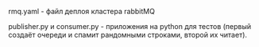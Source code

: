 
rmq.yaml - файл деплоя кластера rabbitMQ

publisher.py и consumer.py - приложения на python для тестов (первый создаёт очереди и спамит рандомными строками, второй их читает).

